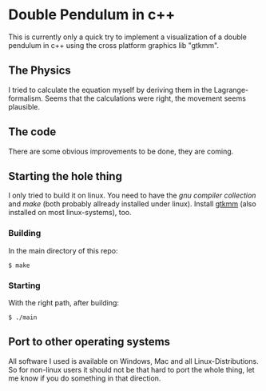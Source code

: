 # Double Pendulum in c++

This is currently only a quick try to implement a visualization of a double pendulum in c++ using the cross platform graphics lib "gtkmm".

## The Physics
I tried to calculate the equation myself by deriving them in the Lagrange-formalism. Seems that the calculations were right, the movement seems plausible.

## The code
There are some obvious improvements to be done, they are coming.

## Starting the hole thing
I only tried to build it on linux. You need to have the *gnu compiler collection* and *make* (both probably allready installed under linux). Install [gtkmm](https://www.gtkmm.org/en/download.html) (also installed on most linux-systems), too. 

### Building 
In the main directory of this repo:
~~~
$ make
~~~

### Starting
With the right path, after building:
~~~
$ ./main
~~~

## Port to other operating systems
All software I used is available on Windows, Mac and all Linux-Distributions. So for non-linux users it should not be that hard to port the whole thing, let me know if you do something in that direction.